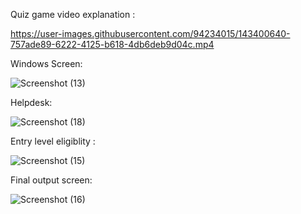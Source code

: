 Quiz game video explanation :
 
 https://user-images.githubusercontent.com/94234015/143400640-757ade89-6222-4125-b618-4db6deb9d04c.mp4
 
Windows Screen:

![Screenshot (13)](https://user-images.githubusercontent.com/94234015/143391988-49da0aa5-5d09-4199-998e-ebc7a2dec646.png)

Helpdesk:

  ![Screenshot (18)](https://user-images.githubusercontent.com/94234015/143401132-deccfd52-f9a4-450c-9203-eef0a57891d6.png)

Entry level eligiblity :
 
 ![Screenshot (15)](https://user-images.githubusercontent.com/94234015/143401065-f8d91e42-d7bb-4613-8777-60336efac5ee.png)
 
Final output  screen:

  ![Screenshot (16)](https://user-images.githubusercontent.com/94234015/143401088-fccb0316-0a15-4248-a9a0-bafdd9b1083d.png)

 

  
